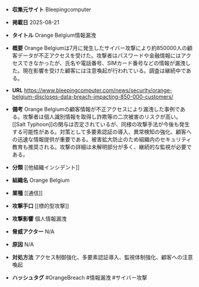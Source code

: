 - **収集元サイト**
Bleepingcomputer

- **掲載日**
2025-08-21

- **タイトル**
Orange Belgium情報漏洩

- **概要**
Orange Belgiumは7月に発生したサイバー攻撃により約850000人の顧客データが不正アクセスを受けた。攻撃者はパスワードや金融情報にはアクセスできなかったが、氏名や電話番号、SIMカード番号などの情報が漏洩した。現在影響を受けた顧客には注意喚起が行われている。調査は継続中である。

- **URL**
https://www.bleepingcomputer.com/news/security/orange-belgium-discloses-data-breach-impacting-850-000-customers/

- **備考**
Orange Belgiumの顧客情報が不正アクセスにより漏洩した事例である。攻撃者は個人識別情報を取得し詐欺等の二次被害のリスクが高い。[[Salt Typhoon]]の関与は否定されているが、同様の攻撃手法が今後も発生する可能性がある。対策として多要素認証の導入、異常検知の強化、顧客への迅速な情報提供が重要である。被害拡大防止のため組織内のセキュリティ教育も推奨される。攻撃の詳細は未解明部分が多く、継続的な監視が必要である。

- **分類**
[[他組織インシデント]]

- **組織名**
Orange Belgium

- **業種**
[[通信]]

- **攻撃手口**
[[標的型攻撃]]

- **攻撃影響**
個人情報漏洩

- **脅威アクター**
N/A

- **原因**
N/A

- **対処方法**
アクセス制御強化、多要素認証導入、監視体制強化、顧客への注意喚起

- **ハッシュタグ**
#OrangeBreach #情報漏洩 #サイバー攻撃
